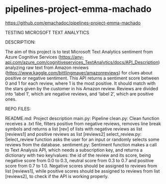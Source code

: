 # pipelines-project-emma-machado

https://github.com/emachadoc/pipelines-project-emma-machado


TESTING MICROSOFT TEXT ANALYTICS

DESCRIPTION:

The aim of this project is to test Microsoft Text Analytics sentiment from Azure Cognitive Services (https://any-api.com/azure_com/cognitiveservices_TextAnalytics/docs/API_Description) analyzing raw text from Amazon reviews (https://www.kaggle.com/bittlingmayer/amazonreviews) for clues about positive or negative sentiment. This API returns a sentiment score between 0 and 1 for each review, where 1 is the most positive. It should match with the stars given by the customer in his Amazon review. Reviews are divided into ‘label 1’, which are negative reviews, and ‘label 2’, which are positive ones.

REPO FILES:

README.md: Project description
main.py: Pipeline
clean.py: Clean function receives a .txt file, filters positive from negative reviews, removes line break symbols and returns a list [rev] of lists with negative reviews as list [reviews1] and positive reviews as list [reviews2]
select_review.py: Select_review function asks the user for an input or randomly selects some reviews from the database.
sentiment.py: Sentiment function makes a call to Text Analysis API, which needs a subscription key, and returns a dictionary with two key/values: the id of the review and its score, being negative score from 0.0 to 0.3, neutral score from 0.3 to 0.7 and positive score from 0.7 to 1.0. Negative scores should be assigned to reviews from list [reviews1], while positive scores should be assigned to reviews from list [reviews2], to check if the API is working properly.